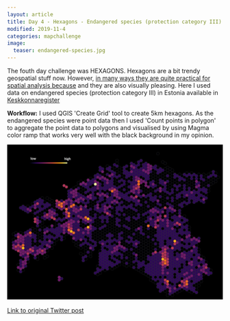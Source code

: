 ```yaml
---
layout: article
title: Day 4 - Hexagons - Endangered species (protection category III) in Estonia
modified: 2019-11-4
categories: mapchallenge
image:
  teaser: endangered-species.jpg
---
```


The fouth day challenge was HEXAGONS. Hexagons are a bit trendy geospatial stuff now. However, [in many ways they are quite practical for spatial analysis because](https://pro.arcgis.com/en/pro-app/tool-reference/spatial-statistics/h-whyhexagons.htm) and they are also visually pleasing. Here I used data on endangered species (protection category III) in Estonia available in [Keskkonnaregister](http://register.keskkonnainfo.ee/envreg/main#HTTPMEIfS5yz6tO2i4neiio8eLlfUdpe6o)

**Workflow:** I used QGIS 'Create Grid' tool to create 5km hexagons. As the endangered species were point data then I used 'Count points in polygon' to aggregate the point data to polygons and visualised by using Magma color ramp that works very well with the black background in my opinion.

![image of day 4 post](../../images/endangered-species.jpg)

[Link to original Twitter post](https://twitter.com/evelynuuemaa/status/1191250104327507968)
